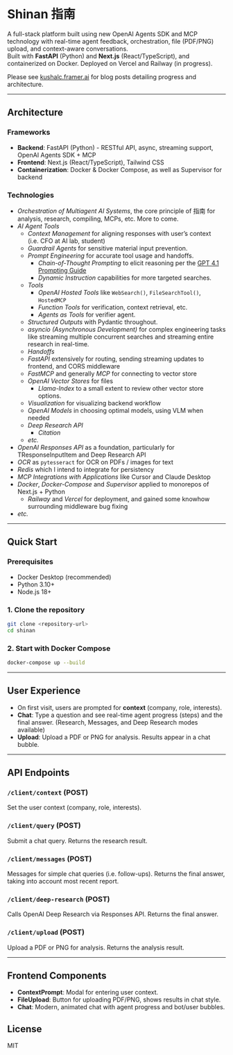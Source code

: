 # Shinan 指南

A full-stack platform built using new OpenAI Agents SDK and MCP technology with real-time agent feedback, orchestration, file (PDF/PNG) upload, and context-aware conversations.  
Built with **FastAPI** (Python) and **Next.js** (React/TypeScript), and containerized on Docker. Deployed on Vercel and Railway (in progress).

Please see [kushalc.framer.ai](https://kushalc.framer.ai) for blog posts detailing progress and architecture.

---

## Architecture

### Frameworks
- **Backend**: FastAPI (Python) - RESTful API, async, streaming support, OpenAI Agents SDK + MCP
- **Frontend**: Next.js (React/TypeScript), Tailwind CSS 
- **Containerization**: Docker & Docker Compose, as well as Supervisor for backend

### Technologies
- *Orchestration of Multiagent AI Systems*, the core principle of 指南 for analysis, research, compiling, MCPs, etc. More to come.
- *AI Agent Tools*
    - *Context Management* for aligning responses with user’s context (i.e. CFO at AI lab, student)
    - *Guardrail Agents* for sensitive material input prevention.
    - *Prompt Engineering* for accurate tool usage and handoffs.
        - *Chain-of-Thought Prompting* to elicit reasoning per the [GPT 4.1 Prompting Guide](https://cookbook.openai.com/examples/gpt4-1_prompting_guide)
        - *Dynamic Instruction* capabilities for more targeted searches.
    - *Tools*
        - *OpenAI Hosted Tools* like `WebSearch()`, `FileSearchTool()`, `HostedMCP`
        - *Function Tools* for verification, context retrieval, etc.
        - *Agents as Tools* for verifier agent.
    - *Structured Outputs* with Pydantic throughout.
    - *asyncio (Asynchronous Development)* for complex engineering tasks like streaming multiple concurrent searches and streaming entire research in real-time.
    - *Handoffs*
    - *FastAPI* extensively for routing, sending streaming updates to frontend, and CORS middleware
    - *FastMCP* and generally *MCP* for connecting to vector store
    - *OpenAI Vector Stores* for files
        - *Llama-Index* to a small extent to review other vector store options.
    - *Visualization* for visualizing backend workflow
    - *OpenAI Models* in choosing optimal models, using VLM when needed
    - *Deep Research API*
        - *Citation*
    - *etc.*
- *OpenAI Responses API* as a foundation, particularly for TResponseInputItem and Deep Research API
- *OCR* as `pytesseract` for OCR on PDFs / images for text
- *Redis* which I intend to integrate for persistency
- *MCP Integrations with Applications* like Cursor and Claude Desktop
- *Docker*, *Docker-Compose* and *Supervisor* applied to monorepos of Next.js + Python
    - *Railway* and *Vercel* for deployment, and gained some knowhow surrounding middleware bug fixing
- *etc.*

---

## Quick Start

### Prerequisites

- Docker Desktop (recommended)
- Python 3.10+
- Node.js 18+

### 1. Clone the repository

```bash
git clone <repository-url>
cd shinan
```

### 2. Start with Docker Compose

```bash
docker-compose up --build
```

---

## User Experience

- On first visit, users are prompted for **context** (company, role, interests).
- **Chat**: Type a question and see real-time agent progress (steps) and the final answer. (Research, Messages, and Deep Research modes available)
- **Upload**: Upload a PDF or PNG for analysis. Results appear in a chat bubble.

---

## API Endpoints

### `/client/context` (POST)
Set the user context (company, role, interests).

### `/client/query` (POST)
Submit a chat query. Returns the research result.

### `/client/messages` (POST)
Messages for simple chat queries (i.e. follow-ups). Returns the final answer, taking into account most recent report.

### `/client/deep-research` (POST)
Calls OpenAI Deep Research via Responses API. Returns the final answer.

### `/client/upload` (POST)
Upload a PDF or PNG for analysis. Returns the analysis result.

---

## Frontend Components

- **ContextPrompt**: Modal for entering user context.
- **FileUpload**: Button for uploading PDF/PNG, shows results in chat style.
- **Chat**: Modern, animated chat with agent progress and bot/user bubbles.

## License

MIT
